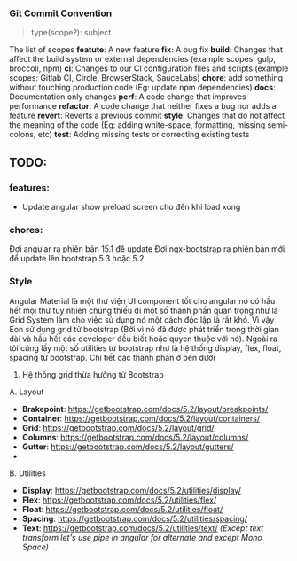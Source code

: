 ### Git Commit Convention

> type(scope?): subject

The list of scopes
**featute**: A new feature
**fix**: A bug fix
**build**: Changes that affect the build system or external dependencies (example scopes: gulp, broccoli, npm)
**ci**: Changes to our CI configuration files and scripts (example scopes: Gitlab CI, Circle, BrowserStack, SauceLabs)
**chore**: add something without touching production code (Eg: update npm dependencies)
**docs**: Documentation only changes
**perf**: A code change that improves performance
**refactor**: A code change that neither fixes a bug nor adds a feature
**revert**: Reverts a previous commit
**style**: Changes that do not affect the meaning of the code (Eg: adding white-space, formatting, missing semi-colons, etc)
**test**: Adding missing tests or correcting existing tests

## TODO:

### features:

- Update angular show preload screen cho đến khi load xong

### chores:

Đợi angular ra phiên bản 15.1 để update
Đợi ngx-bootstrap ra phiên bản mới để update lên bootstrap 5.3 hoặc 5.2

### Style

Angular Material là một thư viện UI component tốt cho angular nó có hầu hết mọi thứ tuy nhiên chúng thiếu đi một số thành phần quan trọng như là Grid System làm cho việc sử dụng nó một cách độc lập là rất khó. Vì vậy Eon sử dụng grid tử bootstrap (Bởi vì nó đã được phát triển trong thời gian dài và hầu hết các developer đều biết hoặc quyen thuộc với nó). Ngoài ra tôi cũng lấy một số utilities từ bootstrap như
là hệ thống display, flex, float, spacing từ bootstrap. Chi tiết các thành phần ở bên dưới

1. Hệ thống grid thừa hưởng từ Bootstrap

A. Layout

- **Brakepoint**: https://getbootstrap.com/docs/5.2/layout/breakpoints/
- **Container**: https://getbootstrap.com/docs/5.2/layout/containers/
- **Grid**: https://getbootstrap.com/docs/5.2/layout/grid/
- **Columns**: https://getbootstrap.com/docs/5.2/layout/columns/
- **Gutter**: https://getbootstrap.com/docs/5.2/layout/gutters/
-

B. Utilities

- **Display**: https://getbootstrap.com/docs/5.2/utilities/display/
- **Flex**: https://getbootstrap.com/docs/5.2/utilities/flex/
- **Float**: https://getbootstrap.com/docs/5.2/utilities/float/
- **Spacing**: https://getbootstrap.com/docs/5.2/utilities/spacing/
- **Text**: https://getbootstrap.com/docs/5.2/utilities/text/ _(Except text transform let's use pipe in angular for alternate and except Mono Space)_
